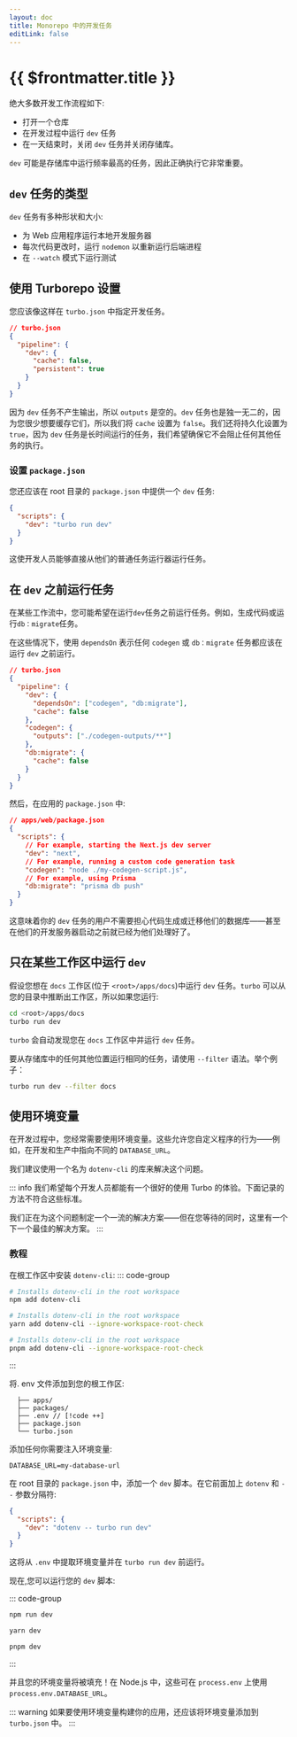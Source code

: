```yaml
---
layout: doc
title: Monorepo 中的开发任务
editLink: false
---
```


# {{ $frontmatter.title }}

绝大多数开发工作流程如下:

- 打开一个仓库
- 在开发过程中运行 `dev` 任务
- 在一天结束时，关闭 `dev` 任务并关闭存储库。

`dev` 可能是存储库中运行频率最高的任务，因此正确执行它非常重要。

## `dev` 任务的类型

`dev` 任务有多种形状和大小:

- 为 Web 应用程序运行本地开发服务器
- 每次代码更改时，运行 `nodemon` 以重新运行后端进程
- 在 `--watch` 模式下运行测试

## 使用 Turborepo 设置

您应该像这样在 `turbo.json` 中指定开发任务。

```json
// turbo.json
{
  "pipeline": {
    "dev": {
      "cache": false,
      "persistent": true
    }
  }
}
```

因为 `dev` 任务不产生输出，所以 `outputs` 是空的。`dev` 任务也是独一无二的，因为您很少想要缓存它们，所以我们将 `cache` 设置为 `false`。我们还将持久化设置为 `true`，因为 `dev` 任务是长时间运行的任务，我们希望确保它不会阻止任何其他任务的执行。

### 设置 `package.json`

您还应该在 root 目录的 `package.json` 中提供一个 `dev` 任务:

```json
{
  "scripts": {
    "dev": "turbo run dev"
  }
}
```

这使开发人员能够直接从他们的普通任务运行器运行任务。

## 在 `dev` 之前运行任务

在某些工作流中，您可能希望在运行`dev`任务之前运行任务。例如，生成代码或运行`db：migrate`任务。

在这些情况下，使用 `dependsOn` 表示任何 `codegen` 或 `db：migrate` 任务都应该在运行 `dev` 之前运行。

```json
// turbo.json
{
  "pipeline": {
    "dev": {
      "dependsOn": ["codegen", "db:migrate"],
      "cache": false
    },
    "codegen": {
      "outputs": ["./codegen-outputs/**"]
    },
    "db:migrate": {
      "cache": false
    }
  }
}
```

然后，在应用的 `package.json` 中:

```json
// apps/web/package.json
{
  "scripts": {
    // For example, starting the Next.js dev server
    "dev": "next",
    // For example, running a custom code generation task
    "codegen": "node ./my-codegen-script.js",
    // For example, using Prisma
    "db:migrate": "prisma db push"
  }
}
```

这意味着你的 `dev` 任务的用户不需要担心代码生成或迁移他们的数据库——甚至在他们的开发服务器启动之前就已经为他们处理好了。

## 只在某些工作区中运行 `dev`

假设您想在 `docs` 工作区(位于 `<root>/apps/docs`)中运行 `dev` 任务。`turbo` 可以从您的目录中推断出工作区，所以如果您运行:

```bash
cd <root>/apps/docs
turbo run dev
```

`turbo` 会自动发现您在 `docs` 工作区中并运行 `dev` 任务。

要从存储库中的任何其他位置运行相同的任务，请使用 `--filter` 语法。举个例子：

```bash
turbo run dev --filter docs
```

## 使用环境变量

在开发过程中，您经常需要使用环境变量。这些允许您自定义程序的行为——例如，在开发和生产中指向不同的 `DATABASE_URL`。

我们建议使用一个名为 `dotenv-cli` 的库来解决这个问题。

::: info
我们希望每个开发人员都能有一个很好的使用 Turbo 的体验。下面记录的方法不符合这些标准。

我们正在为这个问题制定一个一流的解决方案——但在您等待的同时，这里有一个下一个最佳的解决方案。
:::

### 教程

在根工作区中安装 `dotenv-cli`:
::: code-group

```bash [npm]
# Installs dotenv-cli in the root workspace
npm add dotenv-cli
```

```bash [yarn]
# Installs dotenv-cli in the root workspace
yarn add dotenv-cli --ignore-workspace-root-check
```

```bash [pnpm]
# Installs dotenv-cli in the root workspace
pnpm add dotenv-cli --ignore-workspace-root-check
```

:::

将. env 文件添加到您的根工作区:

```plain
  ├── apps/
  ├── packages/
  ├── .env // [!code ++]
  ├── package.json
  └── turbo.json
```

添加任何你需要注入环境变量:

```plain
DATABASE_URL=my-database-url
```

在 root 目录的 `package.json` 中，添加一个 `dev` 脚本。在它前面加上 `dotenv` 和 `--` 参数分隔符:

```json
{
  "scripts": {
    "dev": "dotenv -- turbo run dev"
  }
}
```

这将从 `.env` 中提取环境变量并在 `turbo run dev` 前运行。

现在,您可以运行您的 `dev` 脚本:

::: code-group

```bash [npm]
npm run dev
```

```bash [yarn]
yarn dev
```

```bash [pnpm]
pnpm dev
```

:::

并且您的环境变量将被填充！在 Node.js 中，这些可在 `process.env` 上使用 `process.env.DATABASE_URL`。

::: warning
如果要使用环境变量构建你的应用，还应该将环境变量添加到 `turbo.json` 中。
:::
